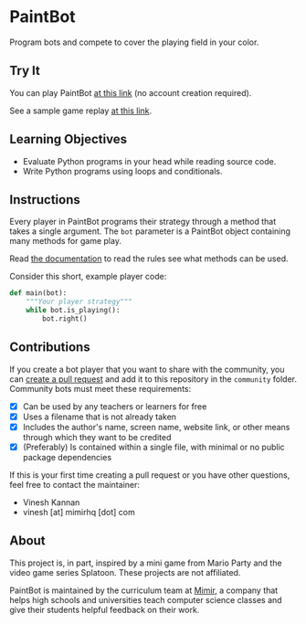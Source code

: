 # PaintBot
Program bots and compete to cover the playing field in your color.

## Try It

You can play PaintBot [at this link](https://repl.it/@vingkan/paintbotpython) (no account creation required).

See a sample game replay [at this link](https://paintbot.glitch.me/?s=6,6,0-0-0!1-5-5!2-0-5,0-0-1!1-5-4!2-0-5,0-0-2!1-5-3!2-0-4,0-0-3!1-4-3!2-1-4,0-1-3!1-3-3!2-1-4,0-2-3-f!1-2-3-f!2-1-4,0-2-3-f!1-2-3-f!2-1-3-f,0-1-3!1-3-3!2-1-4).

## Learning Objectives

- Evaluate Python programs in your head while reading source code.
- Write Python programs using loops and conditionals.

## Instructions

Every player in PaintBot programs their strategy through a method that takes a single argument. The `bot` parameter is a PaintBot object containing many methods for game play.

Read [the documentation](docs.md) to read the rules see what methods can be used.

Consider this short, example player code:

```python
def main(bot):
    """Your player strategy"""
    while bot.is_playing():
        bot.right()
```

## Contributions

If you create a bot player that you want to share with the community, you can [create a pull request](https://help.github.com/articles/creating-a-pull-request/) and add it to this repository in the `community` folder. Community bots must meet these requirements:

- [x] Can be used by any teachers or learners for free
- [x] Uses a filename that is not already taken
- [x] Includes the author's name, screen name, website link, or other means through which they want to be credited
- [x] (Preferably) Is contained within a single file, with minimal or no public package dependencies

If this is your first time creating a pull request or you have other questions, feel free to contact the maintainer:

- Vinesh Kannan
- vinesh [at] mimirhq [dot] com

## About

This project is, in part, inspired by a mini game from Mario Party and the video game series Splatoon. These projects are not affiliated.

PaintBot is maintained by the curriculum team at [Mimir](https://www.mimirhq.com/), a company that helps high schools and universities teach computer science classes and give their students helpful feedback on their work.
